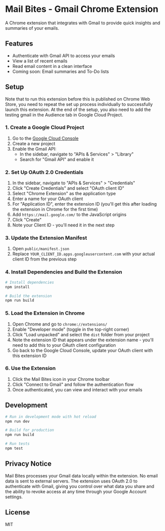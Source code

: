# Mail Bites - Gmail Chrome Extension

A Chrome extension that integrates with Gmail to provide quick insights and summaries of your emails.

## Features

- Authenticate with Gmail API to access your emails
- View a list of recent emails
- Read email content in a clean interface
- Coming soon: Email summaries and To-Do lists

## Setup
Note that to run this extension before this is published on Chrome Web Store, you need to repeat the set up process individually to successfully launch this extension. At the end of the setup, you also need to add the testing gmail in the Audience tab in Google Cloud Project.

### 1. Create a Google Cloud Project

1. Go to the [Google Cloud Console](https://console.cloud.google.com/)
2. Create a new project
3. Enable the Gmail API:
   - In the sidebar, navigate to "APIs & Services" > "Library"
   - Search for "Gmail API" and enable it

### 2. Set Up OAuth 2.0 Credentials

1. In the sidebar, navigate to "APIs & Services" > "Credentials"
2. Click "Create Credentials" and select "OAuth client ID"
3. Select "Chrome Extension" as the application type
4. Enter a name for your OAuth client
5. For "Application ID", enter the extension ID (you'll get this after loading the extension in Chrome for the first time)
6. Add `https://mail.google.com/` to the JavaScript origins
7. Click "Create"
8. Note your Client ID - you'll need it in the next step

### 3. Update the Extension Manifest

1. Open `public/manifest.json`
2. Replace `YOUR_CLIENT_ID.apps.googleusercontent.com` with your actual client ID from the previous step

### 4. Install Dependencies and Build the Extension

```bash
# Install dependencies
npm install

# Build the extension
npm run build
```

### 5. Load the Extension in Chrome

1. Open Chrome and go to `chrome://extensions/`
2. Enable "Developer mode" (toggle in the top-right corner)
3. Click "Load unpacked" and select the `dist` folder from your project
4. Note the extension ID that appears under the extension name - you'll need to add this to your OAuth client configuration
5. Go back to the Google Cloud Console, update your OAuth client with this extension ID

### 6. Use the Extension

1. Click the Mail Bites icon in your Chrome toolbar
2. Click "Connect to Gmail" and follow the authentication flow
3. Once authenticated, you can view and interact with your emails

## Development

```bash
# Run in development mode with hot reload
npm run dev

# Build for production
npm run build

# Run tests
npm test
```

## Privacy Notice

Mail Bites processes your Gmail data locally within the extension. No email data is sent to external servers. The extension uses OAuth 2.0 to authenticate with Gmail, giving you control over what data you share and the ability to revoke access at any time through your Google Account settings.

## License

MIT
